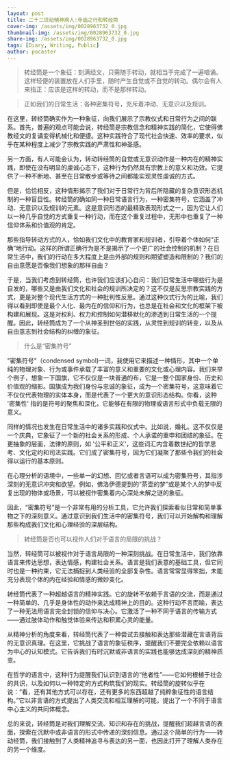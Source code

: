```yaml
---
layout: post
title: 二十二世纪精神病人:寺庙之行和转经筒
cover-img: /assets/img/0028963732_0.jpg
thumbnail-img: /assets/img/0028963732_0.jpg
share-img: /assets/img/0028963732_0.jpg
tags: [Diary, Writing, Public]
author: pocaster
---
```



>转经筒是一个象征：刻满经文，只需随手转动，就相当于完成了一遍唱诵。这样轻便的装置放在人们手里，随时产生自觉或不自觉的转动。偶尔会有人来指正：应该是这样的转动，而不是那样转动。


>正如我们的日常生活：各种密集符号，充斥着冲动、无意识以及规训。

在这里，转经筒确实作为一种象征，向我们展示了宗教仪式和日常行为之间的联系。首先，普遍的观点可能会说，转经筒是宗教信念和精神实践的简化，它使得佛教经文的复诵变得机械化和便捷。这种实践符合了现代社会快速、效率的要求，似乎在某种程度上减少了宗教实践的严肃性和神圣感。

另一方面，有人可能会认为，转动转经筒的自觉或无意识动作是一种内在的精神实践，即使在没有明显的虔诚心态下，这种行为仍然具有宗教上的意义和功效。它提供了一种不断地、甚至在日常散步或等待之间都能实现灵性虔诚的方式。

但是，恰恰相反，这种情形揭示了我们对于日常行为背后所隐藏的复杂意识形态机制的一种盲目性。转经筒的确如同一种日常语言行为，一种密集符号，它涵盖了冲动、无意识以及规训的元素。这是意识形态的最精致表现形式之一，因为它让人们以一种几乎自觉的方式重复一种行动，而在这个重复过程中，无形中也重复了一种信仰体系和价值观的肯定。

那些指导转动方式的人，恰如我们文化中的教育家和规训者，引导着个体如何“正确”地行动。这样的所谓正确行为是不是揭示了一个更广的社会控制的机制？在日常生活中，我们的行动在多大程度上是由外部的规则和期望塑造和限制的？我们的自由意愿是否像我们想象的那样自由？

于是，当我们考虑到转经筒，也许我们应该扪心自问：我们日常生活中哪些行为是自发的，哪些又是由我们文化和社会的规训所决定的？这不仅是反思宗教实践的方式，更是对整个现代生活方式的一种批判性反思。通过这种仪式行为的比喻，我们得以看到即使是最个人化、最内在的信仰和行为，也总是在社会和文化的框架下被构建和展现。这是对权利、权力和控制如何潜移默化的渗透到日常生活的一个提醒。因此，转经筒成为了一个从神圣到世俗的实践，从灵性到规训的转变，以及从自由意志到社会结构的纠缠的象征。

> 什么是“密集符号”

"密集符号"（condensed symbol)一词，我使用它来描述一种情形，其中一个单纯的物理对象、行为或事件承载了丰富的意义和重要的文化或心理内容。我们来举个例子，想象一下国旗，它不仅仅是一块普通的布，它是一整个国家身份、历史和价值观的缩影。国旗成为我们身份与忠诚的象征，成为一个密集符号，这意味着它不仅仅代表物理的实体本身，而是代表了一个更大的意识形态结构。你看，这种 '密集性' 指的是符号的聚焦和深化，它能够在有限的物理或语言形式中负载无限的意义。

同样的情况也发生在日常生活中的诸多实践和仪式中。比如说，婚礼。这不仅仅是一个庆典，它象征了一个新的社会关系的形成、个人承诺的重申和团结的象征。在更抽象的层面，法律的原则，如 '公平和正义'，这些词汇内含着数世纪的哲学思考、文化定约和司法实践。它们成了密集符号，因为它们凝聚了那些令我们的社会得以运行的基本原则。

在心理分析的语境中，一些单一的幻想、回忆或者言语可以成为密集符号，其指涉深刻的无意识冲突和欲望。例如，佛洛伊德提到的“茶壶的梦”或是某个人的梦中反复出现的物体或场景，可以被视作密集着内心深处未解之谜的象征。

因此，“密集符号”是一个非常有用的分析工具，它允许我们探索看似日常和简单事物之下的深刻意义。通过意识到我们生活中的密集符号，我们可以开始解构和理解那些构成我们文化和心理经验的深层结构。

> 转经筒是否也可以视作人们对于语言的局限的挑战？

当然，转经筒可以被视作对于语言局限的一种深刻挑战。在日常生活中，我们依靠语言来传达思想，表达情感，构建社会关系。语言是我们表意的基础工具，但它同时也是一种约束，它无法捕捉到人类经验的全部复杂性。语言常常显得笨拙，未能充分表现个体的内在经验和情感的微妙变化。

转经筒代表了一种超越语言的精神实践。它的旋转不依赖于言语的交流，而是通过一种简单的、几乎是身体性的动作来达成精神上的目的。这种行动不言而喻，表达了一种无法用语言完全封锁的信仰与决心。它激活了一种不同于语言的传输方式——通过肢体动作和触觉体验来传达和积累心灵的能量。

从精神分析的角度来看，转经筒代表了一种尝试去接触和表达那些潜藏在言语背后的无意识真理。在这里，它挑战了语言的象征秩序，提醒我们不要完全依赖以语言为中心的认知模式。它告诉我们有时沉默或非语言的实践也能够达成深刻的精神质变。

在哲学的语言中，这种行为提醒我们认识到语言的“他者性”——它如何根植于社会的共识，以及如何以一种特定的方式构筑我们的现实。转经筒的旋转似乎在说：“看，还有其他方式可以存在，还有更多的东西超越了纯粹象征性的语言结构。”它以非言语的方式提出了人类交流和相互理解的可能，提出了一个不同于语言中心主义的共同体概念。

总的来说，转经筒是对我们理解交流、知识和存在的挑战，提醒我们超越言语的表面，探索在沉默中或非语言的形式中传递的深刻信息。通过这个简单的行为——转动经筒，我们接触到了人类精神追寻与表达的另一面，也因此打开了理解人类存在的另一个维度。

